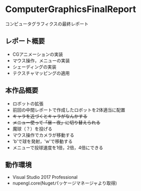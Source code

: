 # ComputerGraphicsFinalReport
コンピュータグラフィクスの最終レポート

## レポート概要
- CGアニメーションの実装
- マウス操作，メニューの実装
- シェーディングの実装
- テクスチャマッピングの適用
## 本作品概要
- ロボットの拡張
- 前回の中間レポートで作成したロボットを2体適当に配置
- ~~キャラを近づくとキャラがなんかする~~
- ~~メニュー使って「昼・夜」に切り替えられる~~
- 魔球（？）を投げる
- マウス操作でカメラが移動する
- 'b'で球を発射，'w'で移動する
- メニューで投球速度を1倍，2倍，4倍にできる
## 動作環境
- Visual Studio 2017 Professional
- nupengl.core(Nugetパッケージマネージャより取得)
